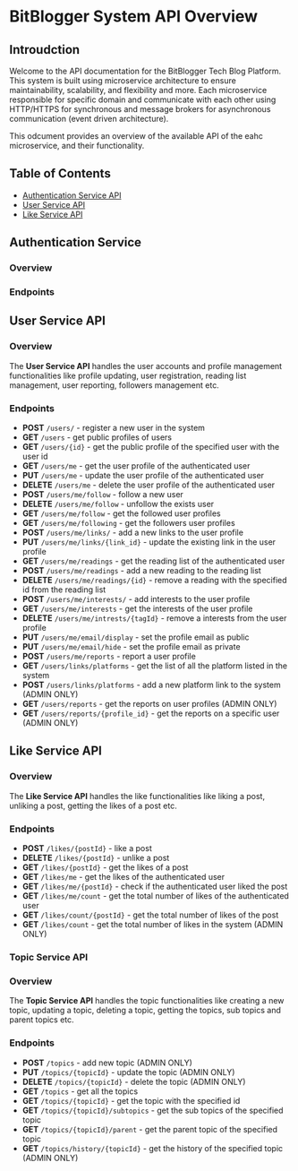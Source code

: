 # BitBlogger System API Overview

## Introudction

Welcome to the API documentation for the BitBlogger Tech Blog Platform. This system is built using microservice architecture to ensure maintainability, scalability, and flexibility and more. Each microservice responsible for specific domain and communicate with each other using HTTP/HTTPS for synchronous and message brokers for asynchronous communication (event driven architecture).

This odcument provides an overview of the available API of the eahc microservice, and their functionality.

## Table of Contents

- [Authentication Service API](#authentication-service)
- [User Service API](#user-service-api)
- [Like Service API](#like-service-api)

## Authentication Service

### Overview

### Endpoints

## User Service API

### Overview

The **User Service API** handles the user accounts and profile management functionalities like profile updating, user registration, reading list management, user reporting, followers management etc.

### Endpoints

- **POST** `/users/` - register a new user in the system
- **GET** `/users` - get public profiles of users
- **GET** `/users/{id}` - get the public profile of the specified user with the user id
- **GET** `/users/me` - get the user profile of the authenticated user
- **PUT** `/users/me` - update the user profile of the authenticated user
- **DELETE** `/users/me` - delete the user profile of the authenticated user
- **POST** `/users/me/follow` - follow a new user
- **DELETE** `/users/me/follow` - unfollow the exists user
- **GET** `/users/me/follow` - get the followed user profiles
- **GET** `/users/me/following` - get the followers user profiles
- **POST** `/users/me/links/` - add a new links to the user profile
- **PUT** `/users/me/links/{link_id}` - update the existing link in the user profile
- **GET** `/users/me/readings` - get the reading list of the authenticated user
- **POST** `/users/me/readings` - add a new reading to the reading list
- **DELETE** `/users/me/readings/{id}` - remove a reading with the specified id from the reading list
- **POST** `/users/me/interests/` - add interests to the user profile
- **GET** `/users/me/interests` - get the interests of the user profile
- **DELETE** `/users/me/intrests/{tagId}` - remove a interests from the user profile
- **PUT** `/users/me/email/display` - set the profile email as public
- **PUT** `/users/me/email/hide` - set the profile email as private
- **POST** `/users/me/reports` - report a user profile
- **GET** `/users/links/platforms` - get the list of all the platform listed in the system
- **POST** `/users/links/platforms` - add a new platform link to the system (ADMIN ONLY)
- **GET** `/users/reports` - get the reports on user profiles (ADMIN ONLY)
- **GET** `/users/reports/{profile_id}` - get the reports on a specific user (ADMIN ONLY)

## Like Service API

### Overview

The **Like Service API** handles the like functionalities like liking a post, unliking a post, getting the likes of a post etc.

### Endpoints

- **POST** `/likes/{postId}` - like a post
- **DELETE** `/likes/{postId}` - unlike a post
- **GET** `/likes/{postId}` - get the likes of a post
- **GET** `/likes/me` - get the likes of the authenticated user
- **GET** `/likes/me/{postId}` - check if the authenticated user liked the post
- **GET** `/likes/me/count` - get the total number of likes of the authenticated user
- **GET** `/likes/count/{postId}` - get the total number of likes of the post
- **GET** `/likes/count` - get the total number of likes in the system (ADMIN ONLY)

### Topic Service API

### Overview

The **Topic Service API** handles the topic functionalities like creating a new topic, updating a topic, deleting a topic, getting the topics, sub topics and parent topics etc.

### Endpoints

- **POST** `/topics` - add new topic (ADMIN ONLY)
- **PUT** `/topics/{topicId}` - update the topic (ADMIN ONLY)
- **DELETE** `/topics/{topicId}` - delete the topic (ADMIN ONLY)
- **GET** `/topics` - get all the topics
- **GET** `/topics/{topicId}` - get the topic with the specified id
- **GET** `/topics/{topicId}/subtopics` - get the sub topics of the specified topic
- **GET** `/topics/{topicId}/parent` - get the parent topic of the specified topic
- **GET** `/topics/history/{topicId}` - get the history of the specified topic (ADMIN ONLY)
